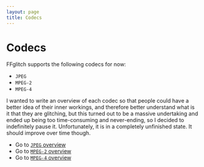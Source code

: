 ```yaml
---
layout: page
title: Codecs
---
```


# Codecs

FFglitch supports the following codecs for now:
- `JPEG`
- `MPEG-2`
- `MPEG-4`

I wanted to write an overview of each codec so that people could have
a better idea of their inner workings, and therefore better understand
what is it that they are glitching, but this turned out to be a massive
undertaking and ended up being too time-consuming and never-ending,
so I decided to indefinitely pause it. Unfortunately, it is in a
completely unfinished state. It should improve over time though.

- Go to [`JPEG` overview](mjpeg)
- Go to [`MPEG-2` overview](mpeg2)
- Go to [`MPEG-4` overview](mpeg4)
